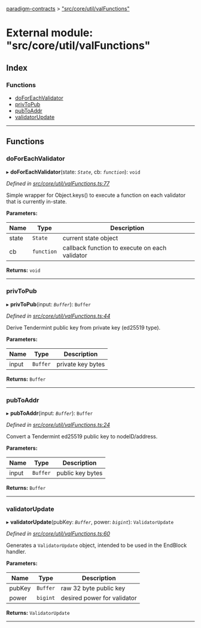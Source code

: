 [paradigm-contracts](../README.md) > ["src/core/util/valFunctions"](../modules/_src_core_util_valfunctions_.md)

# External module: "src/core/util/valFunctions"

## Index

### Functions

* [doForEachValidator](_src_core_util_valfunctions_.md#doforeachvalidator)
* [privToPub](_src_core_util_valfunctions_.md#privtopub)
* [pubToAddr](_src_core_util_valfunctions_.md#pubtoaddr)
* [validatorUpdate](_src_core_util_valfunctions_.md#validatorupdate)

---

## Functions

<a id="doforeachvalidator"></a>

###  doForEachValidator

▸ **doForEachValidator**(state: *`State`*, cb: *`function`*): `void`

*Defined in [src/core/util/valFunctions.ts:77](https://github.com/paradigmfoundation/paradigmcore/blob/673c168/src/core/util/valFunctions.ts#L77)*

Simple wrapper for Object.keys() to execute a function on each validator that is currently in-state.

**Parameters:**

| Name | Type | Description |
| ------ | ------ | ------ |
| state | `State` |  current state object |
| cb | `function` |  callback function to execute on each validator |

**Returns:** `void`

___
<a id="privtopub"></a>

###  privToPub

▸ **privToPub**(input: *`Buffer`*): `Buffer`

*Defined in [src/core/util/valFunctions.ts:44](https://github.com/paradigmfoundation/paradigmcore/blob/673c168/src/core/util/valFunctions.ts#L44)*

Derive Tendermint public key from private key (ed25519 type).

**Parameters:**

| Name | Type | Description |
| ------ | ------ | ------ |
| input | `Buffer` |  private key bytes |

**Returns:** `Buffer`

___
<a id="pubtoaddr"></a>

###  pubToAddr

▸ **pubToAddr**(input: *`Buffer`*): `Buffer`

*Defined in [src/core/util/valFunctions.ts:24](https://github.com/paradigmfoundation/paradigmcore/blob/673c168/src/core/util/valFunctions.ts#L24)*

Convert a Tendermint ed25519 public key to nodeID/address.

**Parameters:**

| Name | Type | Description |
| ------ | ------ | ------ |
| input | `Buffer` |  public key bytes |

**Returns:** `Buffer`

___
<a id="validatorupdate"></a>

###  validatorUpdate

▸ **validatorUpdate**(pubKey: *`Buffer`*, power: *`bigint`*): `ValidatorUpdate`

*Defined in [src/core/util/valFunctions.ts:60](https://github.com/paradigmfoundation/paradigmcore/blob/673c168/src/core/util/valFunctions.ts#L60)*

Generates a `ValidatorUpdate` object, intended to be used in the EndBlock handler.

**Parameters:**

| Name | Type | Description |
| ------ | ------ | ------ |
| pubKey | `Buffer` |  raw 32 byte public key |
| power | `bigint` |  desired power for validator |

**Returns:** `ValidatorUpdate`

___

